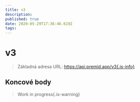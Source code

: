 ```yaml
---
title: v3
description:
published: true
date: 2020-05-29T17:36:46.619Z
tags:
---
```


# v3

> Základná adresa URL: https://api.premid.app/v3{.is-info}


## Koncové body
> Work in progress{.is-warning}